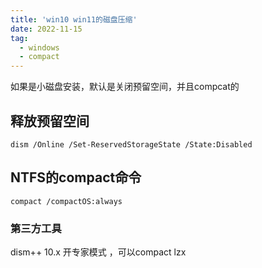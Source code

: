 ```yaml
---
title: 'win10 win11的磁盘压缩'
date: 2022-11-15
tag:
  - windows
  - compact
---
```


如果是小磁盘安装，默认是关闭预留空间，并且compcat的

## 释放预留空间
    dism /Online /Set-ReservedStorageState /State:Disabled
## NTFS的compact命令
    compact /compactOS:always
    
### 第三方工具

dism++  10.x  开专家模式 ，可以compact lzx

